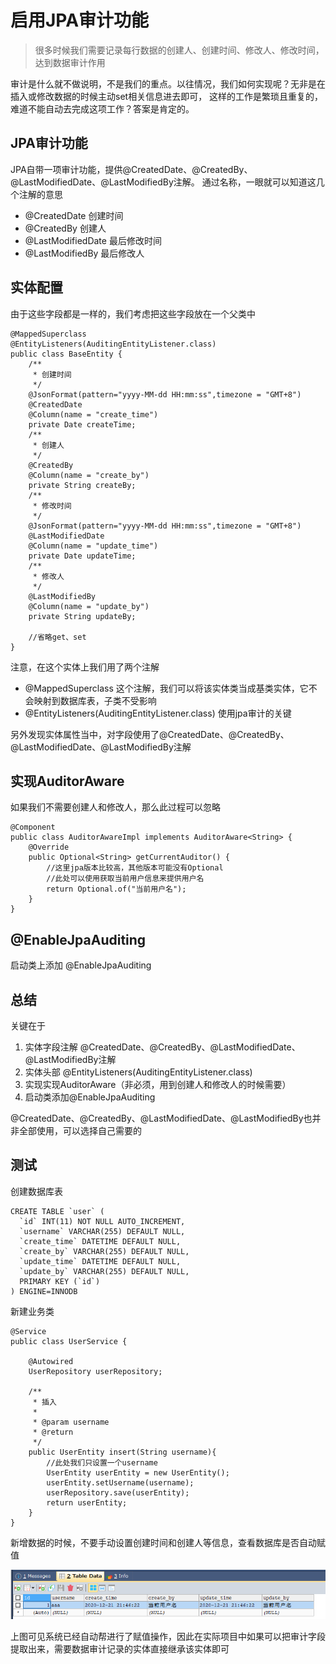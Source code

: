 # 启用JPA审计功能
> 很多时候我们需要记录每行数据的创建人、创建时间、修改人、修改时间，达到数据审计作用

审计是什么就不做说明，不是我们的重点。以往情况，我们如何实现呢？无非是在插入或修改数据的时候主动set相关信息进去即可，
这样的工作是繁琐且重复的，难道不能自动去完成这项工作？答案是肯定的。
## JPA审计功能
JPA自带一项审计功能，提供@CreatedDate、@CreatedBy、@LastModifiedDate、@LastModifiedBy注解。
通过名称，一眼就可以知道这几个注解的意思
- @CreatedDate  创建时间
- @CreatedBy 创建人
- @LastModifiedDate 最后修改时间
- @LastModifiedBy 最后修改人

## 实体配置
由于这些字段都是一样的，我们考虑把这些字段放在一个父类中
```
@MappedSuperclass
@EntityListeners(AuditingEntityListener.class)
public class BaseEntity {
    /**
     * 创建时间
     */
    @JsonFormat(pattern="yyyy-MM-dd HH:mm:ss",timezone = "GMT+8")
    @CreatedDate
    @Column(name = "create_time")
    private Date createTime;
    /**
     * 创建人
     */
    @CreatedBy
    @Column(name = "create_by")
    private String createBy;
    /**
     * 修改时间
     */
    @JsonFormat(pattern="yyyy-MM-dd HH:mm:ss",timezone = "GMT+8")
    @LastModifiedDate
    @Column(name = "update_time")
    private Date updateTime;
    /**
     * 修改人
     */
    @LastModifiedBy
    @Column(name = "update_by")
    private String updateBy;

    //省略get、set
}
```

注意，在这个实体上我们用了两个注解
- @MappedSuperclass 这个注解，我们可以将该实体类当成基类实体，它不会映射到数据库表，子类不受影响
- @EntityListeners(AuditingEntityListener.class) 使用jpa审计的关键

另外发现实体属性当中，对字段使用了@CreatedDate、@CreatedBy、@LastModifiedDate、@LastModifiedBy注解

## 实现AuditorAware
如果我们不需要创建人和修改人，那么此过程可以忽略
```
@Component
public class AuditorAwareImpl implements AuditorAware<String> {
    @Override
    public Optional<String> getCurrentAuditor() {
        //这里jpa版本比较高，其他版本可能没有Optional
        //此处可以使用获取当前用户信息来提供用户名
        return Optional.of("当前用户名");
    }
}
```
## @EnableJpaAuditing
启动类上添加 @EnableJpaAuditing

## 总结
关键在于
1. 实体字段注解 @CreatedDate、@CreatedBy、@LastModifiedDate、@LastModifiedBy注解
2. 实体头部 @EntityListeners(AuditingEntityListener.class)
3. 实现实现AuditorAware（非必须，用到创建人和修改人的时候需要）
3. 启动类添加@EnableJpaAuditing

@CreatedDate、@CreatedBy、@LastModifiedDate、@LastModifiedBy也并非全部使用，可以选择自己需要的

## 测试
创建数据库表
```
CREATE TABLE `user` (
  `id` INT(11) NOT NULL AUTO_INCREMENT,
  `username` VARCHAR(255) DEFAULT NULL,
  `create_time` DATETIME DEFAULT NULL,
  `create_by` VARCHAR(255) DEFAULT NULL,
  `update_time` DATETIME DEFAULT NULL,
  `update_by` VARCHAR(255) DEFAULT NULL,
  PRIMARY KEY (`id`)
) ENGINE=INNODB
```
新建业务类
```
@Service
public class UserService {

    @Autowired
    UserRepository userRepository;

    /**
     * 插入
     *
     * @param username
     * @return
     */
    public UserEntity insert(String username){
        //此处我们只设置一个username
        UserEntity userEntity = new UserEntity();
        userEntity.setUsername(username);
        userRepository.save(userEntity);
        return userEntity;
    }
}
```
新增数据的时候，不要手动设置创建时间和创建人等信息，查看数据库是否自动赋值

![](../assets/img/springboot-jpa-audit-example-1.png)

上图可见系统已经自动帮进行了赋值操作，因此在实际项目中如果可以把审计字段提取出来，需要数据审计记录的实体直接继承该实体即可


